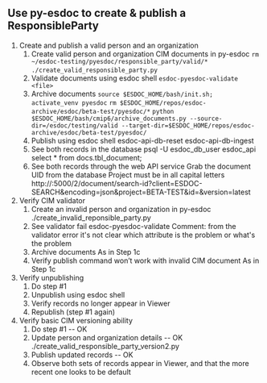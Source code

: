 ## Use py-esdoc to create & publish a ResponsibleParty
1. Create and publish a valid person and an organization
    1. Create valid person and organization CIM documents in py-esdoc
    `rm ~/esdoc-testing/pyesdoc/responsible_party/valid/*`
    `./create_valid_responsible_party.py`
    2. Validate documents using esdoc shell
    `esdoc-pyesdoc-validate <file>`
    3. Archive documents
    `source $ESDOC_HOME/bash/init.sh; activate_venv pyesdoc`
    `rm $ESDOC_HOME/repos/esdoc-archive/esdoc/beta-test/pyesdoc/*`
    `python $ESDOC_HOME/bash/cmip6/archive_documents.py --source-dir=/esdoc/testing/valid --target-dir=$ESDOC_HOME/repos/esdoc-archive/esdoc/beta-test/pyesdoc/`
    4. Publish using esdoc shell
    esdoc-api-db-reset
    esdoc-api-db-ingest
    5. See both records in the database
    psql -U esdoc_db_user esdoc_api
       select * from docs.tbl_document;
    6. See both records through the web API service
       Grab the document UID from the database
       Project must be in all capital letters
http://<server>:5000/2/document/search-id?client=ESDOC-SEARCH&encoding=json&project=BETA-TEST&id=<ID>&version=latest
2. Verify CIM validator
    1. Create an invalid person and organization in py-esdoc
       ./create_invalid_reponsible_party.py
    2. See validator fail
       esdoc-pyesdoc-validate <file>
       Comment: from the validator error it's not clear which attribute is the problem or what's the problem
    3. Archive documents
       As in Step 1c
    4. Verify publish command won’t work with invalid CIM document
       As in Step 1c
3. Verify unpublishing
    1. Do step #1
    2. Unpublish using esdoc shell
    3. Verify records no longer appear in Viewer
    4. Republish (step #1 again)
4. Verify basic CIM versioning ability
    1. Do step #1 -- OK
    2. Update person and organization details -- OK
       ./create_valid_responsible_party_version2.py
    3. Publish updated records -- OK
    4. Observe both sets of records appear in Viewer, and that the more recent one looks to be default
